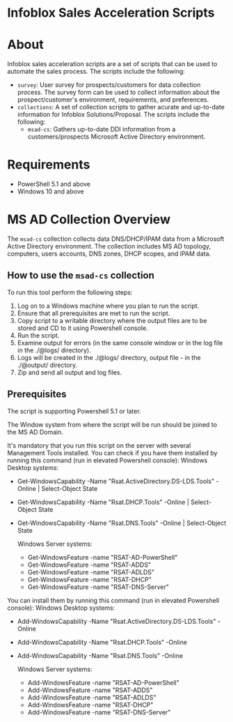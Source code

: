 # Infoblox Sales Acceleration Scripts 

About
=====
Infoblox sales acceleration scripts are a set of scripts that can be used to automate the sales process. The scripts include the following:
- `survey`:  User survey for prospects/customers for data collection process. The survey form can be used to collect information about the prospect/customer's environment, requirements, and preferences.
- `collections`: A set of collection scripts to gather acurate and up-to-date information for Infoblox Solutions/Proposal. The scripts include the following:
  - `msad-cs`: Gathers up-to-date DDI information from a customers/prospects Microsoft Active Directory environment.

Requirements
============
- PowerShell 5.1 and above
- Windows 10 and above

MS AD Collection Overview
===========================
The `msad-cs` collection collects data DNS/DHCP/IPAM data from a Microsoft Active Directory environment. The collection includes MS AD topology, computers, users accounts, DNS zones, DHCP scopes, and IPAM data.

How to use the `msad-cs` collection
------------------------------------
To run this tool perform the following steps:
1. Log on to a Windows machine where you plan to run the script. 
2. Ensure that all prerequisites are met to run the script. 
3. Copy script to a writable directory where the output files are to be stored and CD to it using Powershell console. 
4. Run the script. 
5. Examine output for errors (in the same console window or in the log file in the ./@logs/ directory). 
6. Logs will be created in the ./@logs/ directory, output file - in the ./@output/ directory. 
7. Zip and send all output and log files.

Prerequisites
-------------
The script is supporting Powershell 5.1 or later.

The Window system from where the script will be run should be joined to the MS AD Domain.

It's mandatory that you run this script on the server with several Management Tools installed.
You can check if you have them installed by running this command (run in elevated Powershell console):
Windows Desktop systems:
- Get-WindowsCapability -Name "Rsat.ActiveDirectory.DS-LDS.Tools" -Online | Select-Object State
- Get-WindowsCapability -Name "Rsat.DHCP.Tools" -Online | Select-Object State
- Get-WindowsCapability -Name "Rsat.DNS.Tools" -Online | Select-Object State

    Windows Server systems:
    - Get-WindowsFeature -name "RSAT-AD-PowerShell"
    - Get-WindowsFeature -name "RSAT-ADDS"
    - Get-WindowsFeature -name "RSAT-ADLDS"
    - Get-WindowsFeature -name "RSAT-DHCP"
    - Get-WindowsFeature -name "RSAT-DNS-Server"

You can install them by running this command (run in elevated Powershell console):
Windows Desktop systems:
- Add-WindowsCapability -Name "Rsat.ActiveDirectory.DS-LDS.Tools" -Online
- Add-WindowsCapability -Name "Rsat.DHCP.Tools" -Online
- Add-WindowsCapability -Name "Rsat.DNS.Tools" -Online

    Windows Server systems:
    - Add-WindowsFeature -name "RSAT-AD-PowerShell"
    - Add-WindowsFeature -name "RSAT-ADDS"
    - Add-WindowsFeature -name "RSAT-ADLDS"
    - Add-WindowsFeature -name "RSAT-DHCP"
    - Add-WindowsFeature -name "RSAT-DNS-Server"
